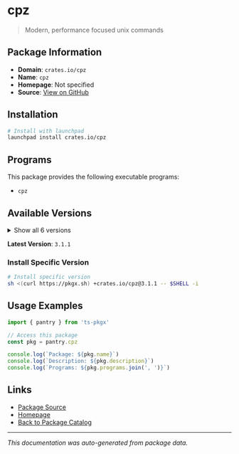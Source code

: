 # cpz

> Modern, performance focused unix commands

## Package Information

- **Domain**: `crates.io/cpz`
- **Name**: `cpz`
- **Homepage**: Not specified
- **Source**: [View on GitHub](https://github.com/pkgxdev/pantry/tree/main/projects/crates.io/cpz/package.yml)

## Installation

```bash
# Install with launchpad
launchpad install crates.io/cpz
```

## Programs

This package provides the following executable programs:

- `cpz`

## Available Versions

<details>
<summary>Show all 6 versions</summary>

- `3.1.1`, `3.1.0`, `3.0.1`, `3.0.0`, `2.2.0`
- `2.1.0`

</details>

**Latest Version**: `3.1.1`

### Install Specific Version

```bash
# Install specific version
sh <(curl https://pkgx.sh) +crates.io/cpz@3.1.1 -- $SHELL -i
```

## Usage Examples

```typescript
import { pantry } from 'ts-pkgx'

// Access this package
const pkg = pantry.cpz

console.log(`Package: ${pkg.name}`)
console.log(`Description: ${pkg.description}`)
console.log(`Programs: ${pkg.programs.join(', ')}`)
```

## Links

- [Package Source](https://github.com/pkgxdev/pantry/tree/main/projects/crates.io/cpz/package.yml)
- [Homepage](#)
- [Back to Package Catalog](../../../package-catalog.md)

---

*This documentation was auto-generated from package data.*
